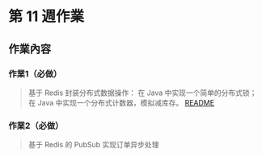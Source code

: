 # 第 11 週作業

## 作業內容

### 作業1（必做）
> 基于 Redis 封装分布式数据操作：
> 在 Java 中实现一个简单的分布式锁；
> 在 Java 中实现一个分布式计数器，模拟减库存。
[README](./lock-count/README.md)

### 作業2（必做）
> 基于 Redis 的 PubSub 实现订单异步处理
